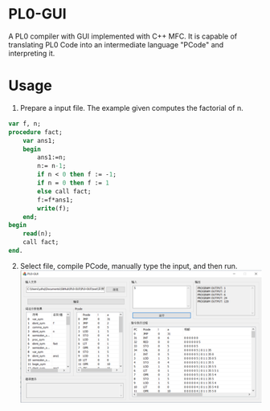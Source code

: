 # PL0-GUI
A PL0 compiler with GUI implemented with C++ MFC. It is capable of translating PL0 Code into an intermediate language "PCode" and interpreting it.

# Usage
1. Prepare a input file. The example given computes the factorial of n.
```pascal
var f, n;
procedure fact;
	var ans1;
	begin
		ans1:=n;
		n:= n-1;
		if n < 0 then f := -1;
		if n = 0 then f := 1
		else call fact;
		f:=f*ans1;
		write(f);
	end;
begin
	read(n);
	call fact;
end.
```

2. Select file, compile PCode, manually type the input, and then run.
![eg](https://raw.githubusercontent.com/yzhq97/PL0-GUI/master/snapshot.PNG)
